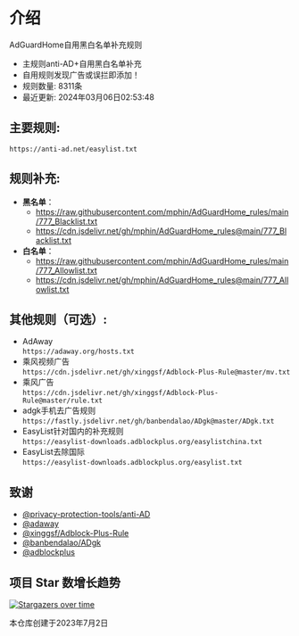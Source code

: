 # 介绍
AdGuardHome自用黑白名单补充规则  
* 主规则anti-AD+自用黑白名单补充
* 自用规则发现广告或误拦即添加！
* 规则数量: 8311条
* 最近更新: 2024年03月06日02:53:48

## 主要规则:
```
https://anti-ad.net/easylist.txt
```
## 规则补充:
- **黑名单**：
  - https://raw.githubusercontent.com/mphin/AdGuardHome_rules/main/777_Blacklist.txt
  - https://cdn.jsdelivr.net/gh/mphin/AdGuardHome_rules@main/777_Blacklist.txt
- **白名单**：
  - https://raw.githubusercontent.com/mphin/AdGuardHome_rules/main/777_Allowlist.txt
  - https://cdn.jsdelivr.net/gh/mphin/AdGuardHome_rules@main/777_Allowlist.txt

## 其他规则（可选）:
* AdAway  
`https://adaway.org/hosts.txt`  
* 乘风视频广告  
`https://cdn.jsdelivr.net/gh/xinggsf/Adblock-Plus-Rule@master/mv.txt`
* 乘风广告  
`https://cdn.jsdelivr.net/gh/xinggsf/Adblock-Plus-Rule@master/rule.txt`  
* adgk手机去广告规则  
`https://fastly.jsdelivr.net/gh/banbendalao/ADgk@master/ADgk.txt`  
* EasyList针对国内的补充规则  
`https://easylist-downloads.adblockplus.org/easylistchina.txt`  
* EasyList去除国际  
`https://easylist-downloads.adblockplus.org/easylist.txt`  

## 致谢
- [@privacy-protection-tools/anti-AD](https://github.com/privacy-protection-tools/anti-AD)
- [@adaway](https://adaway.org)
- [@xinggsf/Adblock-Plus-Rule](https://github.com/xinggsf/Adblock-Plus-Rule)
- [@banbendalao/ADgk](https://github.com/banbendalao/ADgk)
- [@adblockplus](https://adblockplus.org/)
## 项目 Star 数增长趋势
[![Stargazers over time](https://starchart.cc/mphin/AdGuardHome_rules.svg)](https://starchart.cc/mphin/AdGuardHome_rules)

本仓库创建于2023年7月2日
